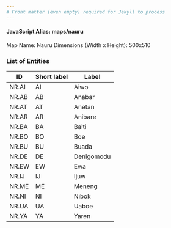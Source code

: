 ```yaml
---
# Front matter (even empty) required for Jekyll to process
---
```


#### JavaScript Alias: maps/nauru

Map Name: Nauru
Dimensions (Width x Height): 500x510





### List of Entities

ID | Short label | Label
---|---|---|
NR.AI|AI|Aiwo
NR.AB|AB|Anabar
NR.AT|AT|Anetan
NR.AR|AR|Anibare
NR.BA|BA|Baiti
NR.BO|BO|Boe
NR.BU|BU|Buada
NR.DE|DE|Denigomodu
NR.EW|EW|Ewa
NR.IJ|IJ|Ijuw
NR.ME|ME|Meneng
NR.NI|NI|Nibok
NR.UA|UA|Uaboe
NR.YA|YA|Yaren

